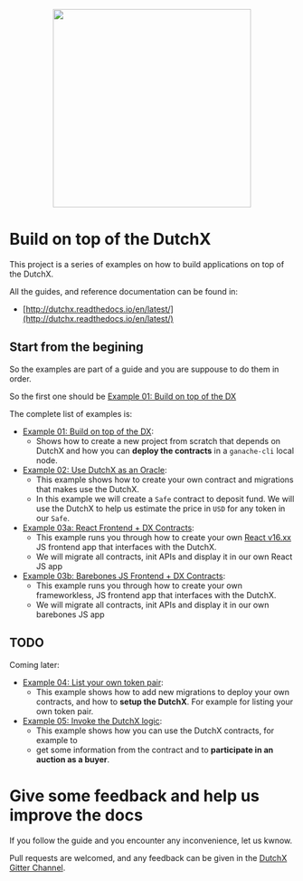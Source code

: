 <p align="center">
  <img width="350px" src="http://dutchx.readthedocs.io/en/latest/_static/DutchX-logo_blue.svg" />
</p>

# Build on top of the DutchX
This project is a series of examples on how to build applications on top of the
DutchX.

All the guides, and reference documentation can be found in:
* [http://dutchx.readthedocs.io/en/latest/](http://dutchx.readthedocs.io/en/latest/)

## Start from the begining
So the examples are part of a guide and you are suppouse to do them in order.

So the first one should be [Example 01: Build on top of the DX](https://github.com/gnosis/dx-examples-dev/tree/master/01_build-of-top-of-dx)

The complete list of examples is:
* [Example 01: Build on top of the DX](https://github.com/gnosis/dx-examples-dev/tree/master/01_build-of-top-of-dx):
  * Shows how to create a new project from scratch that depends on DutchX and 
    how you can **deploy the contracts** in a `ganache-cli` local node.
* [Example 02: Use DutchX as an Oracle](https://github.com/gnosis/dx-examples-dev/tree/master/02_use-dx-as-an-oracle): 
  * This example shows how to create your own contract and migrations that makes 
    use the DutchX.
  * In this example we will create a `Safe` contract to deposit fund. We will
    use the DutchX to help us estimate the price in `USD` for any token in our `Safe`.
* [Example 03a: React Frontend + DX Contracts](https://github.com/gnosis/dx-examples-dev/tree/master/03_add-frontend-react): 
  * This example runs you through how to create your own [React v16.xx](https://reactjs.org/blog/2017/09/26/react-v16.0.html) JS frontend app that interfaces with the DutchX.
  * We will migrate all contracts, init APIs and display it in our own React JS app
* [Example 03b: Barebones JS Frontend + DX Contracts](https://github.com/gnosis/dx-examples-dev/tree/master/03b_frontent_no_framework): 
  * This example runs you through how to create your own frameworkless, JS frontend app that interfaces with the DutchX.
  * We will migrate all contracts, init APIs and display it in our own barebones JS app 

## TODO
Coming later:    
* [Example 04: List your own token pair](https://github.com/gnosis/dx-examples-dev/tree/master/03_list_your_own_toke_pair):
  * This example shows how to add new migrations to deploy your own 
contracts, and how to **setup the DutchX**. For example for listing your own token 
pair.
* [Example 05: Invoke the DutchX logic](https://github.com/gnosis/dx-examples-dev/tree/master/04_invoke-the-dutchx-logic):
  * This example shows how you can use the DutchX contracts, for example to
  * get some information from the contract and to **participate in an auction as a buyer**.

# Give some feedback and help us improve the docs
If you follow the guide and you encounter any inconvenience, let us kwnow.

Pull requests are welcomed, and any feedback can be given in the 
[DutchX Gitter Channel](https://gitter.im/gnosis/DutchX).
